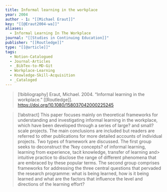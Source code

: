 ```yaml
---
title: Informal learning in the workplace
year: 2004
author - 1: "[[Michael Eraut]]"
key: "[[@Eraut2004-wa]]"
aliases:
  - Informal Learning In The Workplace
journal: "[[Studies in Continuing Education]]"
publisher: "[[Routledge]]"
type: "[[@article]]"
tags:
  - Notion-Catalogued
  - Journal-Articles
  - _BibTex-to-MD-Git
  - Workplace-Learning
  - Knowledge-Skill-Acquisition
  - _Cataloged
---
```


> [!bibliography]
> Eraut, Michael. 2004. “Informal learning in the workplace.” [[Routledge]]. https://doi.org/10.1080/158037042000225245

> [!abstract]
> This paper focuses mainly on theoretical frameworks for understanding and investigating informal learning in the workplace, which have been developed through a series of large? and small?scale projects. The main conclusions are included but readers are referred to other publications for more detailed accounts of individual projects. Two types of framework are discussed. The first group seeks to deconstruct the ?key concepts? of informal learning, learning from experience, tacit knowledge, transfer of learning and> intuitive practice to disclose the range of different phenomena that are embraced by these popular terms. The second group comprises frameworks for addressing the three central questions that pervaded the research programme: what is being learned, how is it being learned and what are the factors that influence the level and directions of the learning effort?